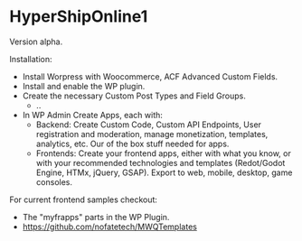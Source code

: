 # HyperShipOnline1

Version alpha.

Installation:
- Install Worpress with Woocommerce, ACF Advanced Custom Fields.
- Install and enable the WP plugin.
- Create the necessary Custom Post Types and Field Groups.
  - ..
- In WP Admin Create Apps, each with:
  - Backend: Create Custom Code, Custom API Endpoints, User registration and moderation, manage monetization, templates, analytics, etc. Our of the box stuff needed for apps.
  - Frontends: Create your frontend apps, either with what you know, or with your recommended technologies and templates (Redot/Godot Engine, HTMx, jQuery, GSAP). Export to web, mobile, desktop, game consoles.

For current frontend samples checkout:
- The "myfrapps" parts in the WP Plugin.
- https://github.com/nofatetech/MWQTemplates

